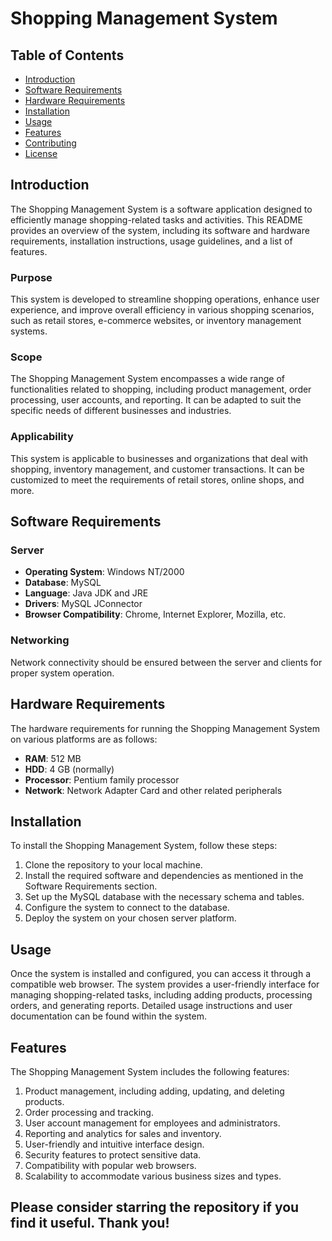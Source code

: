 # Shopping Management System

## Table of Contents

- [Introduction](#introduction)
- [Software Requirements](#software-requirements)
- [Hardware Requirements](#hardware-requirements)
- [Installation](#installation)
- [Usage](#usage)
- [Features](#features)
- [Contributing](#contributing)
- [License](#license)

## Introduction

The Shopping Management System is a software application designed to efficiently manage shopping-related tasks and activities. This README provides an overview of the system, including its software and hardware requirements, installation instructions, usage guidelines, and a list of features. 

### Purpose

This system is developed to streamline shopping operations, enhance user experience, and improve overall efficiency in various shopping scenarios, such as retail stores, e-commerce websites, or inventory management systems.

### Scope

The Shopping Management System encompasses a wide range of functionalities related to shopping, including product management, order processing, user accounts, and reporting. It can be adapted to suit the specific needs of different businesses and industries.

### Applicability

This system is applicable to businesses and organizations that deal with shopping, inventory management, and customer transactions. It can be customized to meet the requirements of retail stores, online shops, and more.

## Software Requirements

### Server

- **Operating System**: Windows NT/2000
- **Database**: MySQL
- **Language**: Java JDK and JRE
- **Drivers**: MySQL JConnector
- **Browser Compatibility**: Chrome, Internet Explorer, Mozilla, etc.

### Networking

Network connectivity should be ensured between the server and clients for proper system operation.

## Hardware Requirements

The hardware requirements for running the Shopping Management System on various platforms are as follows:

- **RAM**: 512 MB
- **HDD**: 4 GB (normally)
- **Processor**: Pentium family processor
- **Network**: Network Adapter Card and other related peripherals

## Installation

To install the Shopping Management System, follow these steps:

1. Clone the repository to your local machine.
2. Install the required software and dependencies as mentioned in the Software Requirements section.
3. Set up the MySQL database with the necessary schema and tables.
4. Configure the system to connect to the database.
5. Deploy the system on your chosen server platform.

## Usage

Once the system is installed and configured, you can access it through a compatible web browser. The system provides a user-friendly interface for managing shopping-related tasks, including adding products, processing orders, and generating reports. Detailed usage instructions and user documentation can be found within the system.

## Features

The Shopping Management System includes the following features:

1. Product management, including adding, updating, and deleting products.
2. Order processing and tracking.
3. User account management for employees and administrators.
4. Reporting and analytics for sales and inventory.
5. User-friendly and intuitive interface design.
6. Security features to protect sensitive data.
7. Compatibility with popular web browsers.
8. Scalability to accommodate various business sizes and types.

## Please consider starring the repository if you find it useful. Thank you!
